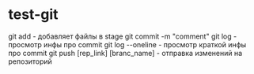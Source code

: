 # test-git

git add - добавляет файлы в stage
git commit -m "comment"
git log - просмотр инфы про commit
git log --oneline - просмотр краткой инфы про commit
git push [rep_link] [branc_name] - отправка изменений на репозиторий
